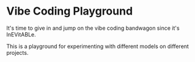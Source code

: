 # Vibe Coding Playground

It's time to give in and jump on the vibe coding bandwagon since it's InEVitABLe.

This is a playground for experimenting with different models on different projects.
